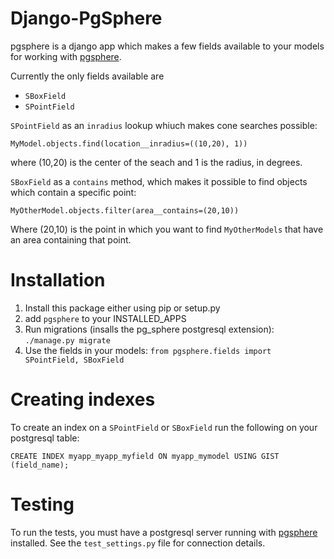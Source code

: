 Django-PgSphere
===============

pgsphere is a django app which makes a few fields available
to your models for working with [pgsphere](http://pgsphere.projects.pgfoundry.org/).

Currently the only fields available are

* `SBoxField`
* `SPointField`

`SPointField` as an `inradius` lookup whiuch makes cone searches possible:

    MyModel.objects.find(location__inradius=((10,20), 1))

where (10,20) is the center of the seach and 1 is the radius, in degrees.


`SBoxField` as a `contains` method, which makes it possible to find
objects which contain a specific point:

    MyOtherModel.objects.filter(area__contains=(20,10))

Where (20,10) is the point in which you want to find `MyOtherModels`
that have an area containing that point.

Installation
============

1. Install this package either using pip or setup.py
2. add `pgsphere` to your INSTALLED_APPS
3. Run migrations (insalls the pg_sphere postgresql extension): `./manage.py migrate`
4. Use the fields in your models: `from pgsphere.fields import SPointField, SBoxField`

Creating indexes
================

To create an index on a `SPointField` or `SBoxField` run the following on your postgresql table:

    CREATE INDEX myapp_myapp_myfield ON myapp_mymodel USING GIST (field_name);

Testing
=======

To run the tests, you must have a postgresql server running with
[pgsphere](https://github.com/akorotkov/pgsphere) installed. See the `test_settings.py`
file for connection details.
